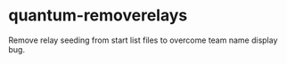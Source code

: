 # quantum-removerelays
Remove relay seeding from start list files to overcome team name display bug.
